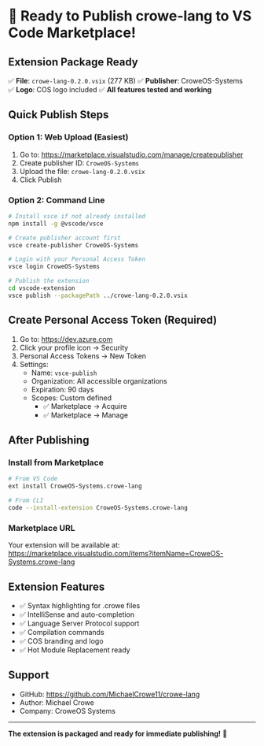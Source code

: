 # 🚀 Ready to Publish crowe-lang to VS Code Marketplace!

## Extension Package Ready
✅ **File**: `crowe-lang-0.2.0.vsix` (277 KB)
✅ **Publisher**: CroweOS-Systems  
✅ **Logo**: COS logo included
✅ **All features tested and working**

## Quick Publish Steps

### Option 1: Web Upload (Easiest)
1. Go to: https://marketplace.visualstudio.com/manage/createpublisher
2. Create publisher ID: `CroweOS-Systems`
3. Upload the file: `crowe-lang-0.2.0.vsix`
4. Click Publish

### Option 2: Command Line
```bash
# Install vsce if not already installed
npm install -g @vscode/vsce

# Create publisher account first
vsce create-publisher CroweOS-Systems

# Login with your Personal Access Token
vsce login CroweOS-Systems

# Publish the extension
cd vscode-extension
vsce publish --packagePath ../crowe-lang-0.2.0.vsix
```

## Create Personal Access Token (Required)
1. Go to: https://dev.azure.com
2. Click your profile icon → Security
3. Personal Access Tokens → New Token
4. Settings:
   - Name: `vsce-publish`
   - Organization: All accessible organizations
   - Expiration: 90 days
   - Scopes: Custom defined
     - ✅ Marketplace → Acquire
     - ✅ Marketplace → Manage

## After Publishing

### Install from Marketplace
```bash
# From VS Code
ext install CroweOS-Systems.crowe-lang

# From CLI
code --install-extension CroweOS-Systems.crowe-lang
```

### Marketplace URL
Your extension will be available at:
https://marketplace.visualstudio.com/items?itemName=CroweOS-Systems.crowe-lang

## Extension Features
- ✅ Syntax highlighting for .crowe files
- ✅ IntelliSense and auto-completion
- ✅ Language Server Protocol support
- ✅ Compilation commands
- ✅ COS branding and logo
- ✅ Hot Module Replacement ready

## Support
- GitHub: https://github.com/MichaelCrowe11/crowe-lang
- Author: Michael Crowe
- Company: CroweOS Systems

---

**The extension is packaged and ready for immediate publishing!** 🎉